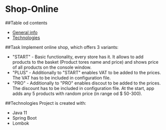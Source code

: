 # Shop-Online

##Table od contents
* [General info](#general-info)
* [Technologies](#technologies)

##Task
Implement online shop, which offers 3 variants:
- "START" - Basic functionality, every store has it. It allows to add products to the basket (Product tores name and price) and shows price of all products on the console window.
- "PLUS" - Additionally to "START" enables VAT to be added to the prices. The VAT has to be included in configuration file.
- "PRO" - Additionally to "PRO" enables discout to be added to the prices. The discount has to be included in configuration file.
At the start, app adds any 5 products with random price (in range od $ 50-300).

##Technologies
Project is created with:
* Java 11
* Spring Boot
* Lombok
